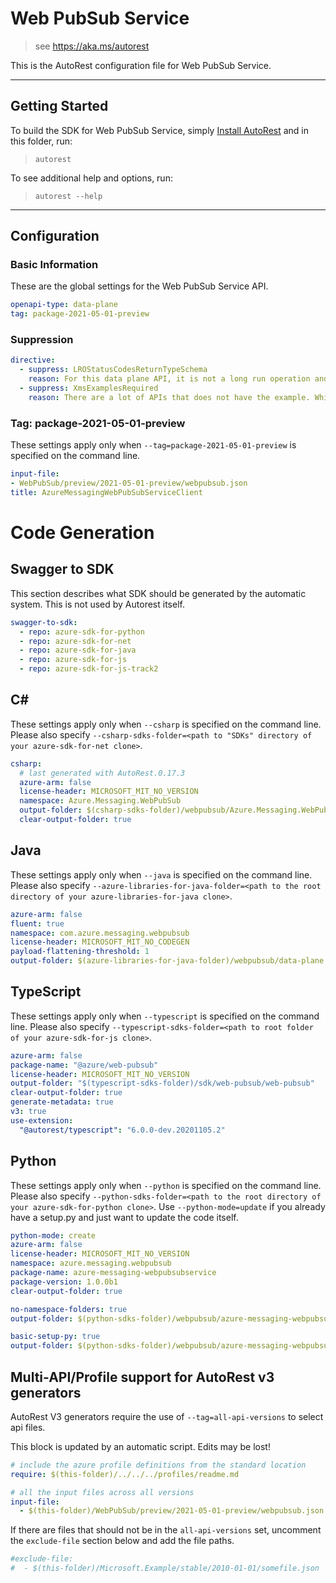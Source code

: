 # Web PubSub Service

> see https://aka.ms/autorest

This is the AutoRest configuration file for Web PubSub Service.



---
## Getting Started
To build the SDK for Web PubSub Service, simply [Install AutoRest](https://aka.ms/autorest/install) and in this folder, run:

> `autorest`

To see additional help and options, run:

> `autorest --help`
---

## Configuration



### Basic Information
These are the global settings for the Web PubSub Service API.

``` yaml
openapi-type: data-plane
tag: package-2021-05-01-preview
```

### Suppression

``` yaml
directive:
  - suppress: LROStatusCodesReturnTypeSchema
    reason: For this data plane API, it is not a long run operation and the status code indicates the results.
  - suppress: XmsExamplesRequired
    reason: There are a lot of APIs that does not have the example. While it is being worked upon disabling this to ensure that we catch and fix other violations
```

### Tag: package-2021-05-01-preview

These settings apply only when `--tag=package-2021-05-01-preview` is specified on the command line.

``` yaml $(tag) == 'package-2021-05-01-preview'
input-file:
- WebPubSub/preview/2021-05-01-preview/webpubsub.json
title: AzureMessagingWebPubSubServiceClient
```

# Code Generation


## Swagger to SDK

This section describes what SDK should be generated by the automatic system.
This is not used by Autorest itself.

``` yaml $(swagger-to-sdk)
swagger-to-sdk:
  - repo: azure-sdk-for-python
  - repo: azure-sdk-for-net
  - repo: azure-sdk-for-java
  - repo: azure-sdk-for-js
  - repo: azure-sdk-for-js-track2
```

## C#

These settings apply only when `--csharp` is specified on the command line.
Please also specify `--csharp-sdks-folder=<path to "SDKs" directory of your azure-sdk-for-net clone>`.

``` yaml $(csharp)
csharp:
  # last generated with AutoRest.0.17.3
  azure-arm: false
  license-header: MICROSOFT_MIT_NO_VERSION
  namespace: Azure.Messaging.WebPubSub
  output-folder: $(csharp-sdks-folder)/webpubsub/Azure.Messaging.WebPubSub/src/Generated
  clear-output-folder: true
```

## Java

These settings apply only when `--java` is specified on the command line.
Please also specify `--azure-libraries-for-java-folder=<path to the root directory of your azure-libraries-for-java clone>`.

``` yaml $(java)
azure-arm: false
fluent: true
namespace: com.azure.messaging.webpubsub
license-header: MICROSOFT_MIT_NO_CODEGEN
payload-flattening-threshold: 1
output-folder: $(azure-libraries-for-java-folder)/webpubsub/data-plane
```

## TypeScript

These settings apply only when `--typescript` is specified on the command line.
Please also specify `--typescript-sdks-folder=<path to root folder of your azure-sdk-for-js clone>`.

``` yaml $(typescript)
azure-arm: false
package-name: "@azure/web-pubsub"
license-header: MICROSOFT_MIT_NO_VERSION
output-folder: "$(typescript-sdks-folder)/sdk/web-pubsub/web-pubsub"
clear-output-folder: true
generate-metadata: true
v3: true
use-extension:
  "@autorest/typescript": "6.0.0-dev.20201105.2"
```

## Python

These settings apply only when `--python` is specified on the command line.
Please also specify `--python-sdks-folder=<path to the root directory of your azure-sdk-for-python clone>`.
Use `--python-mode=update` if you already have a setup.py and just want to update the code itself.

``` yaml $(python)
python-mode: create
azure-arm: false
license-header: MICROSOFT_MIT_NO_VERSION
namespace: azure.messaging.webpubsub
package-name: azure-messaging-webpubsubservice
package-version: 1.0.0b1
clear-output-folder: true
```
``` yaml $(python) && $(python-mode) == 'update'
no-namespace-folders: true
output-folder: $(python-sdks-folder)/webpubsub/azure-messaging-webpubsubservice/azure/messaging/webpubsubservice
```
``` yaml $(python) && $(python-mode) == 'create'
basic-setup-py: true
output-folder: $(python-sdks-folder)/webpubsub/azure-messaging-webpubsubservice
```


## Multi-API/Profile support for AutoRest v3 generators

AutoRest V3 generators require the use of `--tag=all-api-versions` to select api files.

This block is updated by an automatic script. Edits may be lost!

``` yaml $(tag) == 'all-api-versions' /* autogenerated */
# include the azure profile definitions from the standard location
require: $(this-folder)/../../../profiles/readme.md

# all the input files across all versions
input-file:
  - $(this-folder)/WebPubSub/preview/2021-05-01-preview/webpubsub.json

```

If there are files that should not be in the `all-api-versions` set,
uncomment the  `exclude-file` section below and add the file paths.

``` yaml $(tag) == 'all-api-versions'
#exclude-file:
#  - $(this-folder)/Microsoft.Example/stable/2010-01-01/somefile.json
```

